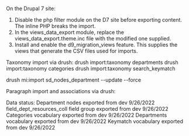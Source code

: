 On the Drupal 7 site:
1. Disable the php filter module on the D7 site before exporting content. The inline PHP breaks the import.
2. In the views_data_export module, replace the views_data_export.theme.inc file with the modified one supplied.
3. Install and enable the d9_migration_views feature.  This supplies the views that generate the CSV files used for imports.

Taxonomy import via drush:
drush import:taxonomy departments
drush import:taxonomy categories
drush import:taxonomy search_keymatch

drush mi:import sd_nodes_department --update --force

Paragraph import and associations via drush:


Data status:
Department nodes exported from dev 9/26/2022
field_dept_resources_coll field group exported from dev 9/26/2022
Categories vocabulary exported from dev 9/26/2022
Departments vocabulary exported from dev 9/26/2022
Keymatch vocabulary exported from dev 9/26/2022
